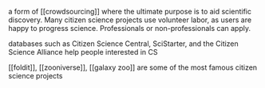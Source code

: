 a form of [[crowdsourcing]] where the ultimate purpose is to aid scientific discovery. Many citizen science projects use volunteer labor, as users are happy to progress science. Professionals or non-professionals can apply.

databases such as Citizen Science Central, SciStarter, and the Citizen Science Alliance help people interested in CS

[[foldit]], [[zooniverse]], [[galaxy zoo]] are some of the most famous citizen science projects
